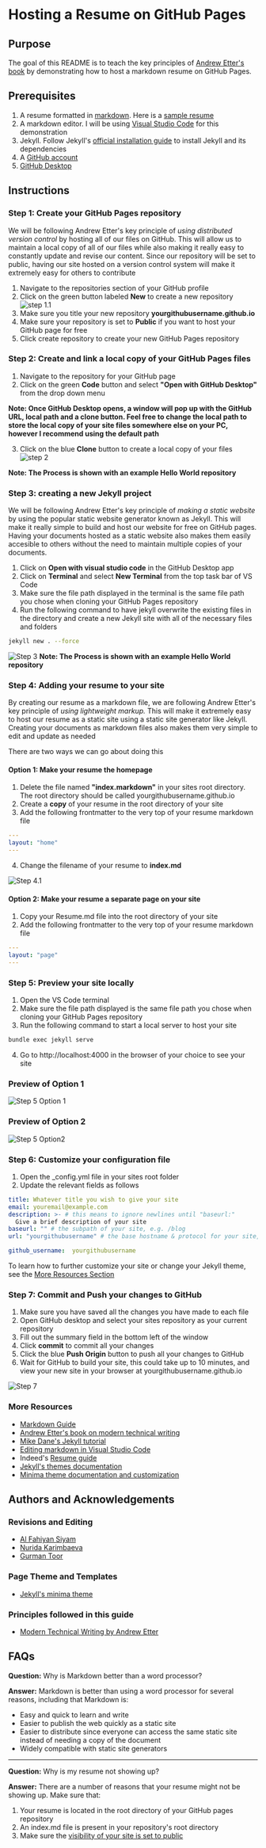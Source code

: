 # Hosting a Resume on GitHub Pages

## Purpose

The goal of this README is to teach the key principles of [Andrew Etter's book](https://www.amazon.ca/Modern-Technical-Writing-Introduction-Documentation-ebook/dp/B01A2QL9SS) by demonstrating how to host a markdown resume on GitHub Pages.

## Prerequisites

1. A resume formatted in [markdown](https://www.markdownguide.org/getting-started/). Here is a [sample resume](Resume.md)
2. A markdown editor. I will be using [Visual Studio Code](https://code.visualstudio.com/) for this demonstration
3. Jekyll. Follow Jekyll's [official installation guide](https://jekyllrb.com/docs/installation/) to install Jekyll and its dependencies
4. A [GitHub account](https://docs.github.com/en/get-started/signing-up-for-github/signing-up-for-a-new-github-account)
5. [GitHub Desktop](https://desktop.github.com/)

## Instructions

### Step 1: Create your GitHub Pages repository

We will be following Andrew Etter's key principle of *using distributed version control* by hosting all of our files on GitHub. This will allow us to maintain a local copy of all of our files while also making it really easy to constantly update and revise our content. Since our repository will be set to public, having our site hosted on a version control system will make it extremely easy for others to contribute

1. Navigate to the repositories section of your GitHub profile
2. Click on the green button labeled **New** to create a new repository ![step 1.1](/assets/images/Step1.1.gif)
3. Make sure you title your new repository **yourgithubusername.github.io**
4. Make sure your repository is set to **Public** if you want to host your GitHub page for free
5. Click create repository to create your new GitHub Pages repository

### Step 2: Create and link a local copy of your GitHub Pages files

1. Navigate to the repository for your GitHub page
2. Click on the green **Code** button and select **"Open with GitHub Desktop"** from the drop down menu

**Note: Once GitHub Desktop opens, a window will pop up with the GitHub URL, local path and a clone button. Feel free to change the local path to store the local copy of your site files somewhere else on your PC, however I recommend using the default path**

3. Click on the blue **Clone** button to create a local copy of your files ![step 2](/assets/images/Step2.gif)

**Note: The Process is shown with an example Hello World repository**

### Step 3: creating a new Jekyll project

We will be following Andrew Etter's key principle of *making a static website* by using the popular static website generator known as Jekyll. This will make it really simple to build and host our website for free on GitHub pages. Having your documents hosted as a static website also makes them easily accesible to others without the need to maintain multiple copies of your documents.

1. Click on **Open with visual studio code** in the GitHub Desktop app
2. Click on **Terminal** and select **New Terminal** from the top task bar of VS Code
3. Make sure the file path displayed in the terminal is the same file path you chose when cloning your GitHub Pages repository
4. Run the following command to have jekyll overwrite the existing files in the directory and create a new Jekyll site with all of the necessary files and folders

```sh
jekyll new . --force
```

![Step 3](/assets/images/Step3.gif)
**Note: The Process is shown with an example Hello World repository**

### Step 4: Adding your resume to your site

By creating our resume as a markdown file, we are following Andrew Etter's key principle of *using lightweight markup.* This will make it extremely easy to host our resume as a static site using a static site generator like Jekyll. Creating your documents as markdown files also makes them very simple to edit and update as needed

There are two ways we can go about doing this

#### Option 1: Make your resume the homepage

1. Delete the file named **"index.markdown"** in your sites root directory. The root directory should be called yourgithubusername.github.io
2. Create a **copy** of your resume in the root directory of your site
3. Add the following frontmatter to the very top of your resume markdown file

```yml
---
layout: "home"
---
```

4. Change the filename of your resume to **index.md**

![Step 4.1](/assets/images/Step4.1.gif)

#### Option 2: Make your resume a separate page on your site

1. Copy your Resume.md file into the root directory of your site
2. Add the following frontmatter to the very top of your resume markdown file

```yml
---
layout: "page"
---
```

### Step 5: Preview your site locally

1. Open the VS Code terminal
2. Make sure the file path displayed is the same file path you chose when cloning your GitHub Pages repository
3. Run the following command to start a local server to host your site

```sh
bundle exec jekyll serve 
```

4. Go to http://localhost:4000 in the browser of your choice to see your site

### Preview of Option 1

![Step 5 Option 1](/assets/images/Step5.gif)

### Preview of Option 2

![Step 5 Option2](/assets/images/Step5.1.gif)

### Step 6: Customize your configuration file

1. Open the _config.yml file in your sites root folder
2. Update the relevant fields as follows

```yml
title: Whatever title you wish to give your site
email: youremail@example.com
description: >- # this means to ignore newlines until "baseurl:"
  Give a brief description of your site
baseurl: "" # the subpath of your site, e.g. /blog
url: "yourgithubusername" # the base hostname & protocol for your site, e.g. http://example.com

github_username:  yourgithubusername
```

To learn how to further customize your site or change your Jekyll theme, see the [More Resources Section](#more-resources)

### Step 7: Commit and Push your changes to GitHub

1. Make sure you have saved all the changes you have made to each file
2. Open GitHub desktop and select your sites repository as your current repository
3. Fill out the summary field in the bottom left of the window
4. Click **commit** to commit all your changes
5. Click the blue **Push Origin** button to push all your changes to GitHub
6. Wait for GitHub to build your site, this could take up to 10 minutes, and view your new site in your browser at yourgithubusername.github.io

![Step 7](/assets/images/Step7.gif)

### More Resources

- [Markdown Guide](https://www.markdownguide.org/)
- [Andrew Etter's book on modern technical writing](https://www.amazon.ca/Modern-Technical-Writing-Introduction-Documentation-ebook/dp/B01A2QL9SS)
- [Mike Dane's Jekyll tutorial](https://www.youtube.com/playlist?list=PLLAZ4kZ9dFpOPV5C5Ay0pHaa0RJFhcmcB)
- [Editing markdown in Visual Studio Code](https://code.visualstudio.com/docs/languages/markdown)
- Indeed's [Resume guide](https://www.indeed.com/career-advice/resumes-cover-letters/how-to-make-a-resume-with-examples)
- [Jekyll's themes documentation](https://jekyllrb.com/docs/themes/)
- [Minima theme documentation and customization](https://github.com/jekyll/minima#readme)

## Authors and Acknowledgements

### Revisions and Editing

- [Al Fahiyan Siyam](https://github.com/alfahiyansiyam)
- [Nurida Karimbaeva](https://github.com/nuridak)
- [Gurman Toor](https://github.com/GurmanToor)

### Page Theme and Templates

- [Jekyll's minima theme](https://github.com/jekyll/minima)

### Principles followed in this guide

- [Modern Technical Writing by Andrew Etter](https://www.amazon.ca/Modern-Technical-Writing-Introduction-Documentation-ebook/dp/B01A2QL9SS)

## FAQs

**Question:** Why is Markdown better than a word processor?  

**Answer:** Markdown is better than using a word processor for several reasons, including that Markdown is:

- Easy and quick to learn and write
- Easier to publish the web quickly as a static site
- Easier to distribute since everyone can access the same static site instead of needing a copy of the document
- Widely compatible with static site generators

___
**Question:** Why is my resume not showing up?

**Answer:** There are a number of reasons that your resume might not be showing up. Make sure that:

1. Your resume is located in the root directory of your GitHub pages repository
2. An index.md file is present in your repository's root directory
3. Make sure the [visibility of your site is set to public](https://docs.github.com/en/enterprise-cloud@latest/pages/getting-started-with-github-pages/changing-the-visibility-of-your-github-pages-site)  
